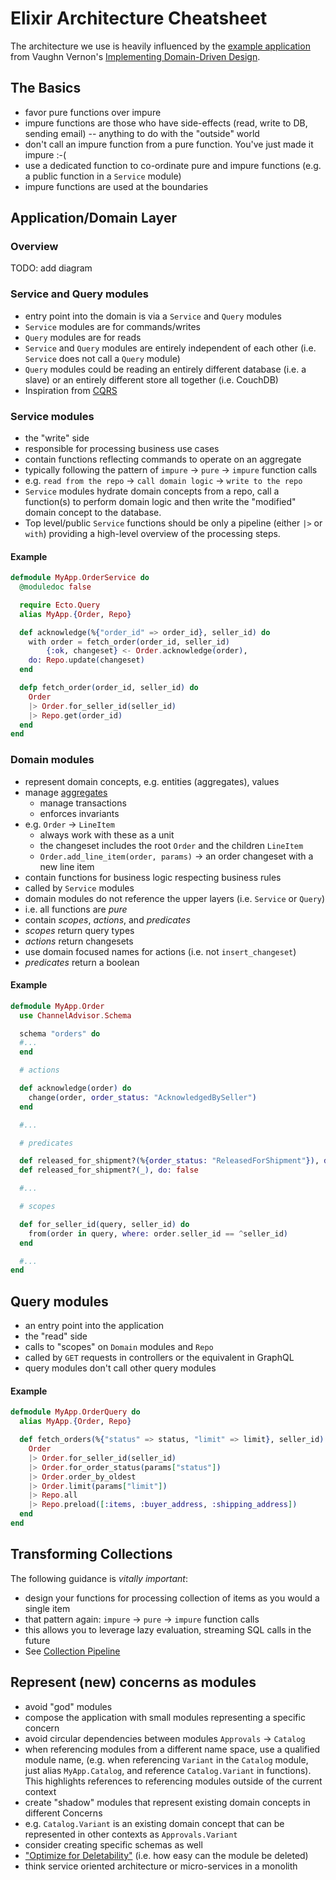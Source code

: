 # Elixir Architecture Cheatsheet

The architecture we use is heavily influenced by the [example application](https://github.com/VaughnVernon/IDDD_Samples) from Vaughn Vernon's [Implementing Domain-Driven Design](https://vaughnvernon.co/?page_id=168#iddd).

## The Basics

* favor pure functions over impure
* impure functions are those who have side-effects \(read, write to DB, sending email\) -- anything to do with the "outside" world
* don't call an impure function from a pure function. You've just made it impure :-\(
* use a dedicated function to co-ordinate pure and impure functions \(e.g. a public function in a `Service` module\)
* impure functions are used at the boundaries

## Application/Domain Layer

### Overview

TODO: add diagram

### Service and Query modules

* entry point into the domain is via a `Service` and `Query` modules
* `Service` modules are for commands/writes
* `Query` modules are for reads
* `Service` and `Query` modules are entirely independent of each other \(i.e. `Service` does not call a `Query` module\)
* `Query` modules could be reading an entirely different database \(i.e. a slave\) or an entirely different store all together \(i.e. CouchDB\)
* Inspiration from [CQRS](https://martinfowler.com/bliki/CQRS.html)

### Service modules

* the "write" side
* responsible for processing business use cases
* contain functions reflecting commands to operate on an aggregate
* typically following the pattern of `impure` -&gt; `pure` -&gt; `impure` function calls
* e.g. `read from the repo` -&gt; `call domain logic` -&gt; `write to the repo`
* `Service` modules hydrate domain concepts from a repo, call a function\(s\) to perform domain logic and then write the "modified" domain concept to the database.
* Top level/public `Service` functions should be only a pipeline \(either `|>` or `with`\) providing a high-level overview of the processing steps.

#### Example

```elixir
defmodule MyApp.OrderService do
  @moduledoc false

  require Ecto.Query
  alias MyApp.{Order, Repo}

  def acknowledge(%{"order_id" => order_id}, seller_id) do
    with order = fetch_order(order_id, seller_id)
        {:ok, changeset} <- Order.acknowledge(order),
    do: Repo.update(changeset)
  end

  defp fetch_order(order_id, seller_id) do
    Order
    |> Order.for_seller_id(seller_id)
    |> Repo.get(order_id)
  end
end
```

### Domain modules

* represent domain concepts, e.g. entities \(aggregates\), values
* manage [aggregates](https://martinfowler.com/bliki/DDD_Aggregate.html)
  * manage transactions
  * enforces invariants
* e.g. `Order` -&gt; `LineItem`
  * always work with these as a unit
  * the changeset includes the root `Order` and the children `LineItem`
  * `Order.add_line_item(order, params)` -&gt; an order changeset with a new line item
* contain functions for business logic respecting business rules
* called by `Service` modules
* domain modules do not reference the upper layers \(i.e. `Service` or `Query`\)
* i.e. all functions are _pure_
* contain _scopes_, _actions_, and _predicates_
* _scopes_ return query types
* _actions_ return changesets
* use domain focused names for actions \(i.e. not `insert_changeset`\)
* _predicates_ return a boolean

#### Example

```elixir
defmodule MyApp.Order
  use ChannelAdvisor.Schema

  schema "orders" do
  #...
  end

  # actions

  def acknowledge(order) do
    change(order, order_status: "AcknowledgedBySeller")
  end

  #...

  # predicates

  def released_for_shipment?(%{order_status: "ReleasedForShipment"}), do: true
  def released_for_shipment?(_), do: false

  #...

  # scopes

  def for_seller_id(query, seller_id) do
    from(order in query, where: order.seller_id == ^seller_id)
  end

  #...
end
```

## Query modules

* an entry point into the application
* the "read" side
* calls to "scopes" on `Domain` modules and `Repo`
* called by `GET` requests in controllers or the equivalent in GraphQL
* query modules don't call other query modules

#### Example

```elixir
defmodule MyApp.OrderQuery do
  alias MyApp.{Order, Repo}

  def fetch_orders(%{"status" => status, "limit" => limit}, seller_id) do
    Order
    |> Order.for_seller_id(seller_id)
    |> Order.for_order_status(params["status"])
    |> Order.order_by_oldest
    |> Order.limit(params["limit"])
    |> Repo.all
    |> Repo.preload([:items, :buyer_address, :shipping_address])
  end
end
```

## Transforming Collections

The following guidance is _vitally important_:

* design your functions for processing collection of items as you would a single item
* that pattern again: `impure` -&gt; `pure` -&gt; `impure` function calls
* this allows you to leverage lazy evaluation, streaming SQL calls in the future
* See [Collection Pipeline](https://martinfowler.com/articles/collection-pipeline/)

## Represent \(new\) concerns as modules

* avoid "god" modules
* compose the application with small modules representing a specific concern
* avoid circular dependencies between modules `Approvals` -&gt; `Catalog`
* when referencing modules from a different name space, use a qualified module name, \(e.g. when referencing `Variant` in the `Catalog` module, just alias `MyApp.Catalog`, and reference `Catalog.Variant` in functions\). This highlights references to referencing modules outside of the current context
* create "shadow" modules that represent existing domain concepts in different Concerns
* e.g. `Catalog.Variant` is an existing domain concept that can be represented in other contexts as `Approvals.Variant`
* consider creating specific schemas as well
* ["Optimize for Deletability"](https://vimeo.com/108441214) \(i.e. how easy can the module be deleted\)
* think service oriented architecture or micro-services in a monolith
